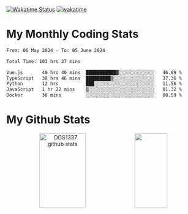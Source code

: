 [![Wakatime Status](https://github.com/noopurphalak/noopurphalak/workflows/wakatime-status-update/badge.svg)](https://github.com/noopurphalak/noopurphalak/actions/workflows/main.yml)
[![wakatime](https://wakatime.com/badge/user/80ace140-ef40-4fdd-b8ed-f3be3d2e1aea.svg)](https://wakatime.com/@80ace140-ef40-4fdd-b8ed-f3be3d2e1aea)

# My Monthly Coding Stats

<!--START_SECTION:waka-->

```txt
From: 06 May 2024 - To: 05 June 2024

Total Time: 103 hrs 27 mins

Vue.js       48 hrs 40 mins  ███████████▓░░░░░░░░░░░░░   46.89 %
TypeScript   38 hrs 46 mins  █████████▒░░░░░░░░░░░░░░░   37.36 %
Python       12 hrs          ███░░░░░░░░░░░░░░░░░░░░░░   11.56 %
JavaScript   1 hr 22 mins    ▒░░░░░░░░░░░░░░░░░░░░░░░░   01.32 %
Docker       36 mins         ░░░░░░░░░░░░░░░░░░░░░░░░░   00.59 %
```

<!--END_SECTION:waka-->

# My Github Stats
<div style="text-align: center;">
  <img width="49%" height="195px" src="https://github-readme-stats-sigma-five.vercel.app/api?username=noopurphalak&show_icons=true&count_private=true&hide_border=true&title_color=ecf2f8&icon_color=0d1117&text_color=FFFFFF&bg_color=0d1117" alt="DGS1337 github stats" />
  <img width="41%" height="195px" src="https://github-readme-stats-sigma-five.vercel.app/api/top-langs/?username=noopurphalak&layout=compact&hide_border=true&title_color=ecf2f8&text_color=FFFFFF&bg_color=0d1117" />
</div>
